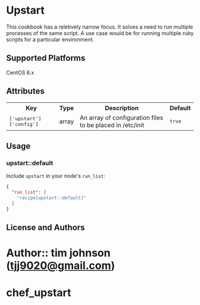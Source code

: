 # Upstart

This cookbook has a reletively narrow focus.  It solves a need to run
multiple processes of the same script.  A use case would be for running
multiple ruby scripts for a particular environment.

## Supported Platforms

CentOS 6.x

## Attributes

<table>
  <tr>
    <th>Key</th>
    <th>Type</th>
    <th>Description</th>
    <th>Default</th>
  </tr>
  <tr>
    <td><tt>['upstart']['config']</tt></td>
    <td>array</td>
    <td>An array of configuration files to be placed in /etc/init</td>
    <td><tt>true</tt></td>
  </tr>
</table>

## Usage

### upstart::default

Include `upstart` in your node's `run_list`:

```json
{
  "run_list": [
    "recipe[upstart::default]"
  ]
}
```

## License and Authors

Author:: tim johnson (tjj9020@gmail.com)
=======
# chef_upstart
